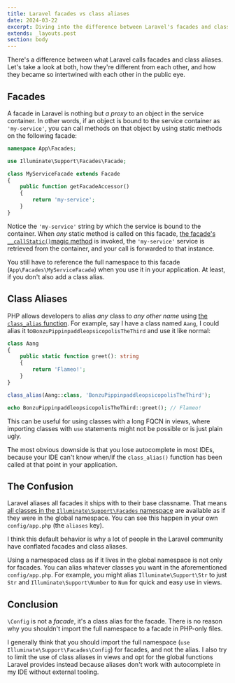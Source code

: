 ```yaml
---
title: Laravel facades vs class aliases
date: 2024-03-22
excerpt: Diving into the difference between Laravel's facades and class aliases.
extends: _layouts.post
section: body
---
```


There's a difference between what Laravel calls facades and class aliases. Let's
take a look at both, how they're different from each other, and how they became
so intertwined with each other in the public eye.

## Facades
A facade in Laravel is nothing but _a proxy_ to an object in the service container.
In other words, if an object is bound to the service container as `'my-service'`,
you can call methods on that object by using static methods on the following
facade:

```php
namespace App\Facades;

use Illuminate\Support\Facades\Facade;

class MyServiceFacade extends Facade
{
    public function getFacadeAccessor()
    {
	    return 'my-service';
    }
}
```

Notice the `'my-service'` string by which the service is bound to the container.
When _any_ static method is called on this facade, 
[the facade's `__callStatic()`magic method](https://github.com/laravel/framework/blob/428f86d2734d7ce4a40b3826bf78500c395b419d/src/Illuminate/Support/Facades/Facade.php#L349-L358) is invoked, the `'my-service'`
service is retrieved from the container, and your call is forwarded to that
instance.

You still have to reference the full namespace to this facade (`App\Facades\MyServiceFacade`) 
when you use it in your application. At least, if you don't also add a class alias.

## Class Aliases
PHP allows developers to alias _any_ class to _any other name_ using 
[the `class_alias` function](https://www.php.net/manual/en/function.class-alias.php). For example, say I have a class named `Aang`,
I could alias it to`BonzuPippinpaddleopsicopolisTheThird` and use it like normal:

```php
class Aang
{
	public static function greet(): string
	{
		return 'Flameo!';
	}
}

class_alias(Aang::class, 'BonzuPippinpaddleopsicopolisTheThird');

echo BonzuPippinpaddleopsicopolisTheThird::greet(); // Flameo!
```

This can be useful for using classes with a long FQCN in views, where importing
classes with `use` statements might not be possible or is just plain ugly.

The most obvious downside is that you lose autocomplete in most IDEs, because your
IDE can't know when/if the `class_alias()` function has been called at that point
in your application.

## The Confusion
Laravel aliases all facades it ships with to their base classname. That means
[all classes in the `Illuminate\Support\Facades` namespace](https://github.com/laravel/framework/tree/428f86d2734d7ce4a40b3826bf78500c395b419d/src/Illuminate/Support/Facades) are available
as if they were in the global namespace. You can see this happen in your own
`config/app.php` (the `aliases` key).

I think this default behavior is why a lot of people in the Laravel community have
conflated facades and class aliases.

Using a namespaced class as if it lives in the global namespace is not only for
facades. You can alias whatever classes you want in the aforementioned `config/app.php`.
For example, you might alias `Illuminate\Support\Str` to just `Str` and
`Illuminate\Support\Number` to `Num` for quick and easy use in views.

## Conclusion
`\Config` is not a _facade_, it's a class alias for the facade. There is no reason
why you shouldn't import the full namespace to a facade in PHP-only files.

I generally think that you should import the full namespace 
(`use Illuminate\Support\Facades\Config`) for facades, and not the alias. I also
try to limit the use of class aliases in views and opt for the global functions
Laravel provides instead because aliases don't work with autocomplete in my IDE
without external tooling.
